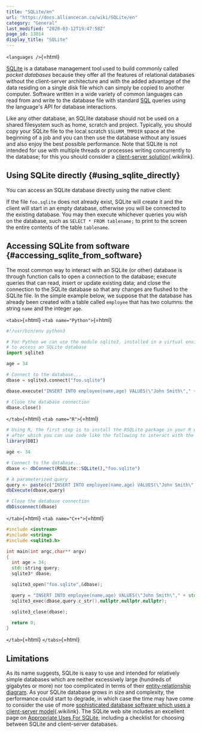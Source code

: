 ```yaml
---
title: "SQLite/en"
url: "https://docs.alliancecan.ca/wiki/SQLite/en"
category: "General"
last_modified: "2020-03-12T19:47:58Z"
page_id: 13014
display_title: "SQLite"
---
```


`<languages />`{=html}

[SQLite](https://www.sqlite.org) is a database management tool used to build commonly called *pocket databases* because they offer all the features of relational databases without the client-server architecture and with the added advantage of the data residing on a single disk file which can simply be copied to another computer. Software written in a wide variety of common languages can read from and write to the database file with standard [SQL](https://en.wikipedia.org/wiki/SQL) queries using the language\'s API for database interactions.

Like any other database, an SQLlite database should not be used on a shared filesystem such as home, scratch and project. Typically, you should copy your SQLite file to the local scratch `$SLURM_TMPDIR` space at the beginning of a job and you can then use the database without any issues and also enjoy the best possible performance. Note that SQLite is not intended for use with multiple threads or processes writing concurrently to the database; for this you should consider a [ client-server solution](https://docs.alliancecan.ca/Database_servers " client-server solution"){.wikilink}.

## Using SQLite directly {#using_sqlite_directly}

You can access an SQLite database directly using the native client:

If the file `foo.sqlite` does not already exist, SQLite will create it and the client will start in an empty database, otherwise you will be connected to the existing database. You may then execute whichever queries you wish on the database, such as `SELECT * FROM tablename;` to print to the screen the entire contents of the table `tablename`.

## Accessing SQLite from software {#accessing_sqlite_from_software}

The most common way to interact with an SQLite (or other) database is through function calls to open a connection to the database; execute queries that can read, insert or update existing data; and close the connection to the SQLite database so that any changes are flushed to the SQLite file. In the simple example below, we suppose that the database has already been created with a table called `employee` that has two columns: the string `name` and the integer `age`.

`<tabs>`{=html} `<tab name="Python">`{=html}

``` python
#!/usr/bin/env python3

# For Python we can use the module sqlite3, installed in a virtual environment, 
# to access an SQLite database
import sqlite3

age = 34

# Connect to the database...
dbase = sqlite3.connect("foo.sqlite")

dbase.execute("INSERT INTO employee(name,age) VALUES(\"John Smith\"," + str(age) + ");")

# Close the database connection
dbase.close()
```

`</tab>`{=html} `<tab name="R">`{=html}

``` r
# Using R, the first step is to install the RSQLite package in your R environment, 
# after which you can use code like the following to interact with the SQLite database
library(DBI)

age <- 34

# Connect to the database...
dbase <- dbConnect(RSQLite::SQLite(),"foo.sqlite")

# A parameterized query
query <- paste(c("INSERT INTO employee(name,age) VALUES(\"John Smith\",",toString(age),");"),collapse='')
dbExecute(dbase,query)

# Close the database connection
dbDisconnect(dbase)
```

`</tab>`{=html} `<tab name="C++">`{=html}

``` cpp
#include <iostream>
#include <string>
#include <sqlite3.h>

int main(int argc,char** argv)
{
  int age = 34;
  std::string query;
  sqlite3* dbase;

  sqlite3_open("foo.sqlite",&dbase);

  query = "INSERT INTO employee(name,age) VALUES(\"John Smith\"," + std::to_string(age) + ");";
  sqlite3_exec(dbase,query.c_str(),nullptr,nullptr,nullptr);

  sqlite3_close(dbase);

  return 0;
}
```

`</tab>`{=html} `</tabs>`{=html}

## Limitations

As its name suggests, SQLite is easy to use and intended for relatively simple databases which are neither excessively large (hundreds of gigabytes or more) nor too complicated in terms of their [entity-relationship diagram](https://en.wikipedia.org/wiki/Entity%E2%80%93relationship_model). As your SQLite database grows in size and complexity, the performance could start to degrade, in which case the time may have come to consider the use of more [ sophisticated database software which uses a client-server model](https://docs.alliancecan.ca/Database_servers " sophisticated database software which uses a client-server model"){.wikilink}. The SQLite web site includes an excellent page on [Appropriate Uses For SQLite](https://www.sqlite.org/whentouse.html), including a checklist for choosing between SQLite and client-server databases.
